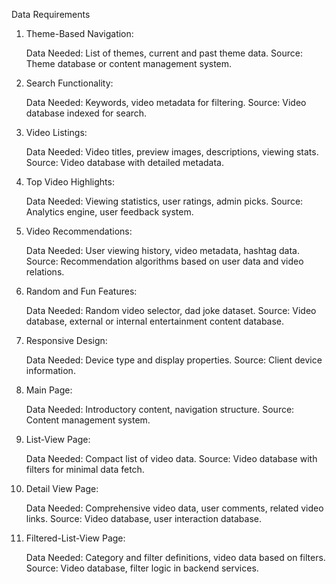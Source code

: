 
Data Requirements
1. Theme-Based Navigation:

    Data Needed: List of themes, current and past theme data.
    Source: Theme database or content management system.

2. Search Functionality:

    Data Needed: Keywords, video metadata for filtering.
    Source: Video database indexed for search.

3. Video Listings:

    Data Needed: Video titles, preview images, descriptions, viewing stats.
    Source: Video database with detailed metadata.

4. Top Video Highlights:

    Data Needed: Viewing statistics, user ratings, admin picks.
    Source: Analytics engine, user feedback system.

5. Video Recommendations:

    Data Needed: User viewing history, video metadata, hashtag data.
    Source: Recommendation algorithms based on user data and video relations.

6. Random and Fun Features:

    Data Needed: Random video selector, dad joke dataset.
    Source: Video database, external or internal entertainment content database.

7. Responsive Design:

    Data Needed: Device type and display properties.
    Source: Client device information.

8. Main Page:

    Data Needed: Introductory content, navigation structure.
    Source: Content management system.

9. List-View Page:

    Data Needed: Compact list of video data.
    Source: Video database with filters for minimal data fetch.

10. Detail View Page:

    Data Needed: Comprehensive video data, user comments, related video links.
    Source: Video database, user interaction database.

11. Filtered-List-View Page:

    Data Needed: Category and filter definitions, video data based on filters.
    Source: Video database, filter logic in backend services.